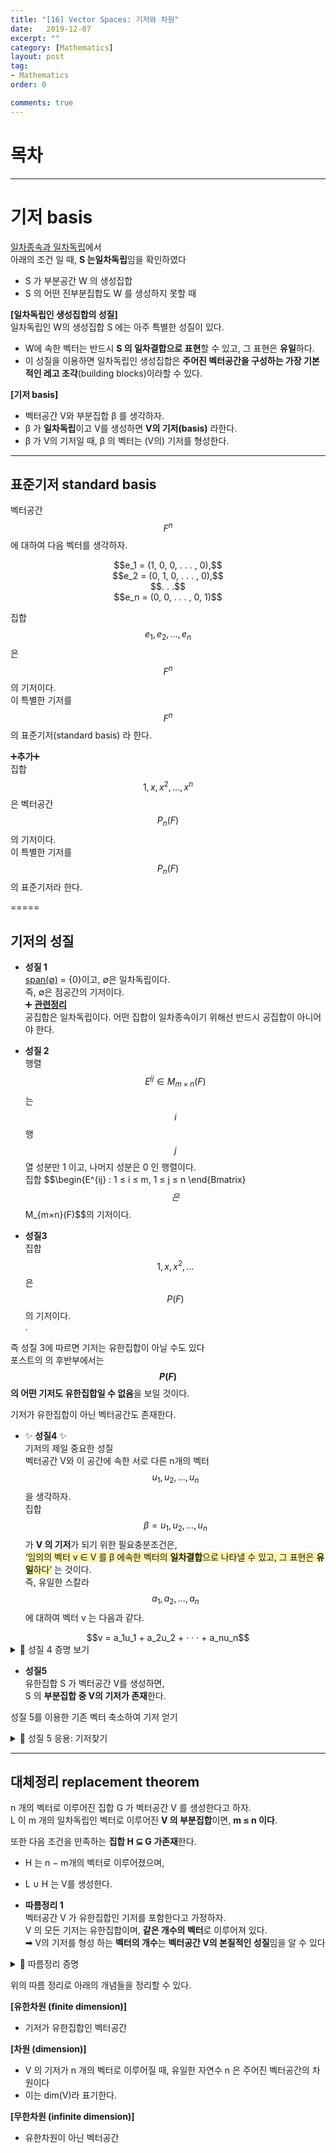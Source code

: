 ```yaml
---
title: "[16] Vector Spaces: 기저와 차원"
date:   2019-12-07
excerpt: ""
category: [Mathematics]
layout: post
tag:
- Mathematics
order: 0

comments: true
---
```


# 목차

----

# 기저 basis
[일차종속과 일차독립](https://yerimoh.github.io/LIN15/)에서      
아래의 조건 일 때, **S 는일차독립**임을 확인하였다      
* S 가 부분공간 W 의 생성집합         
* S 의 어떤 진부분집합도 W 를 생성하지 못할 때       

**[일차독립인 생성집합의 성질]**       
일차독립인 W의 생성집합 S 에는 아주 특별한 성질이 있다.       
* W에 속한 벡터는 반드시 **S 의 일차결합으로 표현**할 수 있고, 그 표현은 **유일**하다.     
* 이 성질을 이용하면 일차독립인 생성집합은 **주어진 벡터공간을 구성하는 가장 기본적인 레고 조각**(building blocks)이라할 수 있다.     

**[기저 basis]**     
* 벡터공간 V와 부분집합 β 를 생각하자.         
* β 가 **일차독립**이고 V를 생성하면 **V의 기저(basis)** 라한다.         
* β 가 V의 기저일 때, β 의 벡터는 (V의) 기저를 형성한다.     






----

## 표준기저 standard basis     
벡터공간 $$F^n$$ 에 대하여 다음 벡터를 생각하자.    

<center>$$e_1 = (1, 0, 0, . . . , 0),$$</center>       
<center>$$e_2 = (0, 1, 0, . . . , 0),$$</center>      
<center>$$. . .$$</center>      
<center>$$e_n = (0, 0, . . . , 0, 1)$$</center>      

집합 $${e_1 , e_2 , . . . , e_n }$$은 $$F^n$$ 의 기저이다.        
이 특별한 기저를 $$F^n$$ 의 표준기저(standard basis) 라 한다.


➕**추가**➕    
집합 $${1, x, x^2 ,. .. , x^n}$$ 은 벡터공간 $$P_n(F)$$의 기저이다.         
이 특별한 기저를 $$P_n(F)$$ 의 표준기저라 한다.      




=====


## 기저의 성질  

* **성질 1**       
[span(∅)](https://yerimoh.github.io/LIN14/#%EC%83%9D%EC%84%B1%EA%B3%B5%EA%B0%84-span) = {0}이고, ∅은 일차독립이다.      
즉, ∅은 점공간의 기저이다.    
➕ [**관련정리**](https://yerimoh.github.io/LIN15/#%EC%9D%BC%EC%B0%A8%EB%8F%85%EB%A6%BD-linearly-independent)     
공집합은 일차독립이다. 어떤 집합이 일차종속이기 위해선 반드시 공집합이 아니어야 한다.      


* **성질 2**      
행렬 $$E^{ij} ∈ M_{m×n}(F)$$는      
$$i$$ 행 $$j$$ 열 성분만 1 이고, 나머지 성분은 0 인 행렬이다.      
집합 $$\begin{E^{ij} : 1 ≤ i ≤ m, 1 ≤ j ≤ n \end{Bmatrix}$$은 $$M_{m×n}(F)$$의 기저이다.     
    

* **성질3**      
집합 $${1, x, x^2 , . . .}$$은 $$P(F)$$의 기저이다.    
.         


즉 성질 3에 따르면 기저는 유한집합이 아닐 수도 있다       
포스트의 의 후반부에서는 **$$P(F)$$ 의 어떤 기저도 유한집합일 수 없음**을 보일 것이다.        

기저가 유한집합이 아닌 벡터공간도 존재한다.        

* ✨ **성질4** ✨     
기저의 제일 중요한 성질         
벡터공간 V와 이 공간에 속한 서로 다른 n개의 벡터 $$u_1 , u_2 , . . . , u_n$$을 생각하자.      
집합 $$β = {u_1 , u_2 , . . . , u_n}$$ 가 **V 의 기저**가 되기 위한 필요충분조건은,     
<span style='background-color: #fff5b1'>‘임의의 벡터 v ∈ V 를 β 에속한 벡터의 **일차결합**으로 나타낼 수 있고, 그 표현은 **유일**하다’</span> 는 것이다.       
즉, 유일한 스칼라 $$a_1 , a_2 , . . . , a_n$$ 에 대하여 벡터 v 는 다음과 같다.    
<center>$$v = a_1u_1 + a_2u_2 + · · · + a_nu_n$$</center>    


<details>
<summary>📜 성질 4 증명 보기</summary>
<div markdown="1">
  
V 의 기저를 β 라 하자.        
벡터 $$v ∈ V$$ 에 대하여 $$span(β) = V$$ 이므로 $$v ∈ span(β)$$ 이다.      
이제 v의 β 에 대한 일차결합 표현을 두 가지로 표현할 수 있다고 가정하자.    
<center>$$v = a_1u_1 + a_2u_2 + · · · + a_nu_n$$</center>     
<center>$$v = a_1b_1 + a_2b_2 + · · · + a_nb_n$$</center>      

첫 번째 식에서 두 번째 식을 빼면 다음과 같다.    
<center>$$0 = (a_1 − b_1)u_1 + (a_2 − b_2)u_2 + · · · + (a_n − b_n)u_n$$</center>  

β 가 일차독립이므로 아래와 같다.          
<center>$$a_1 − b_1 = a_2 − b_2 = · · · = a_n − b_n = 0$$</center>    

위 식은 아래 식을 유도 할 수 있다.      
<center>$$a_1 = b_1$$</center>    
<center>$$a_2 = b_2$$</center>    
<center>$$. . .$$</center>     
<center>$$a_n = b_n$$</center> 

따라서 β 에 대한 v 의 일차결합 표현은 유일하다.

즉, 성질 4에 의하면 $$u_1 , u_2 , . . . , u_n$$이 V의 기저를 형성할 때      
V의 모든 벡터는 적절히 스칼라 $$a_1 , a_2 , .. . ,a_n$$ 을 가져와 다음과 같이 <span style='background-color: #fff5b1'>유일한 일차결합 형태</span>로 표현할 수 있다.
<center>$$v = a_1u_1 + a_2u_2 + · · · + a_nu_n$$</center>     

즉, v 가 주어지면 스칼라 n순서쌍 $$(a_1 , a_2 , . . . , a_n)$$이 결정된다.     
➡ 반대로, 스칼라 n순서쌍이 주어지면각 성분을 $$u_1 , u_2 , . . . , u_n$$의 일차결합의 계수로 가지는 유일한 벡터 v 도 유도가능하다.     


그렇다면    
벡터공간 V 는 벡터공간 $$F^n$$ 과 별반 다를 바 없어 보인다.    
이때, n 은 V 의 기저를 형성하는 벡터의 개수이다.     
즉, 두 벡터공간이 본질적으로 같음을 확인할 것이다.

</div>
</details>  



* **성질5**         
유한집합 S 가 벡터공간 V를 생성하면,    
S 의 **부분집합 중 V의 기저가 존재**한다.     

성질 5를 이용한 기존 벡터 축소하여 기저 얻기



<details>
<summary>📜 성질 5 응용: 기저찾기</summary>
<div markdown="1">
    
집합 $$S = {(2, −3, 5), (8, −12, 20), (1, 0, −2), (0, 2, −1), (7, 2, 0)}$$은 $$R^3$$ 의 생성집합이다.      
성질5 에서 살핀 방법으로 **S를 축소하여 $$R^3$$의 기저**를 얻자.

1️⃣ **눈에 보이는 일차종속 걸러내기**         
S 에서 영이 아닌 벡터를 아무것이나 선택한다.      
지금은 (2, −3, 5) 를 선택하자.    

**4**(2, −3, 5) = (8, −12, 20) 이므로 {(2, −3, 5), (8, −12, 20)}은 일차종속이다                      

➡ (8, −12, 20) 은 기저에서 제외한다.       


2️⃣ **눈에 보이는 일차독립 찾아내기**    
반면, (2, −3, 5) 와 (1, 0, −2) 는 서로의 스칼라 곱이 아니므로 {(2, −3, 5), (1, 0, −2)}는 일차독립이다.        
➡ (1, 0, −2)는 기저에 포함한다.                

기저에 이미 포함한 두 개의 벡터와  S 의 벡터 하나를 더하여     
{(2, −3, 5), (1, 0, −2), (0, 2, −1)} 을생각해 보자.      

간단한 계산을 통해 이 집합이 일차독립임을 확인할 수 있다.       

➡  즉, (0, 2, −1)은 기저에 포함한다.     

3️⃣ **눈에 보이지 않는 벡터 처리하기**    
비슷한 방식으로 S 의 마지막 벡터가 기저에 포함될지 여부는    
집합 {(2, −3, 5), (1, 0, −2), (0, 2, −1), (7, 2, 0)}이 일차독립인지 일차종속인지에 따라 결정된다.     

<center>$$2(2, −3, 5) + 3(1, 0, −2) + 4(0, 2, −1) − (7, 2, 0) = (0, 0, 0)$$</center>    

위의 등식이 성립하므로 (7, 2, 0) 은 기저에서 제외한다.     

4️⃣ **결과**      
최종적으로 집합 {(2, −3, 5), (1, 0, −2), (0, 2, −1)}은 S 의 진부분집합이며 $$R^3$$ 의 기저이다.

</div>
</details>  



----     

## 대체정리 replacement theorem
n 개의 벡터로 이루어진 집합 G 가 벡터공간 V 를 생성한다고 하자.    
L 이 m 개의 일차독립인 벡터로 이루어진 **V 의 부분집합**이면, **m ≤ n 이다**.          

또한 다음 조건을 만족하는 **집합 H ⊆ G 가존재**한다.       
* H 는 n − m개의 벡터로 이루어졌으며,     
* L ∪ H 는 V를 생성한다.    



* **따름정리 1**      
벡터공간 V 가 유한집합인 기저를 포함한다고 가정하자.     
V 의 모든 기저는 유한집합이며, **같은 개수의 벡터**로 이루어져 있다.    
➡ V의 기저를 형성 하는 **벡터의 개수**는 **벡터공간 V의 본질적인 성질**임을 알 수 있다



<details>
<summary>📜 따름정리 증명 </summary>
<div markdown="1">
    
아래와 같이 가정해보자.         
* 벡터공간 V 가 유한집합인 기저를 포함   
* V 의 모든 기저는 유한집합       
* β: n 개의 벡터로 이루어진 V 의 기저         
* γ: V 의 또 다른 기저        

γ 가 n 개를 초과 하는 벡터로 이루어져 있으면   
n + 1 개의 벡터로 이루어진 **γ 의** **부분집합 S** 를 생각할 수 있다.     

S 는 일차독립이고 β 는 V를 생성하므로    
대체정리에 의해 n + 1 ≤ n이 성립해야 한다.   
➡ 이는 모순이다.     

즉, γ 가 m 개의 벡터로 이루어진 유한집합이면 m ≤ n 이다.    
β 와 γ 를 바꾸어 똑같은 논리를 반복하면 n ≤ m을 얻는다.     

따라서 n = m이다. 


</div>
</details>  


위의 따름 정리로 아래의 개념들을 정리할 수 있다.    

**[유한차원 (finite dimension)]**     
* 기저가 유한집합인 벡터공간                


**[차원 (dimension)]**        
* V 의 기저가 n 개의 벡터로 이루어질 때, 유일한 자연수 n 은 주어진 벡터공간의 차원이다       
* 이는 dim(V)라 표기한다.     



**[무한차원 (infinite dimension)]**     
* 유한차원이 아닌 벡터공간              


